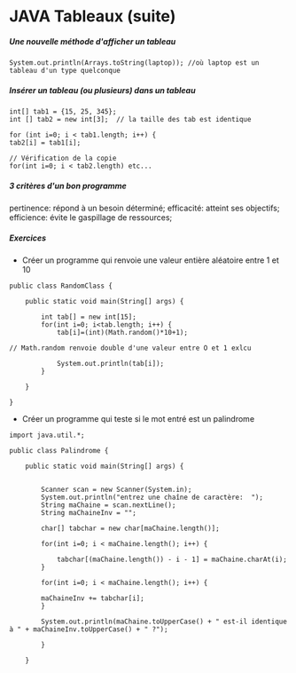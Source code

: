 # JAVA Tableaux (suite)

##### Une nouvelle méthode d'afficher un tableau
```
System.out.println(Arrays.toString(laptop)); //où laptop est un tableau d'un type quelconque
```

##### Insérer un tableau (ou plusieurs) dans un tableau

```
int[] tab1 = {15, 25, 345};
int [] tab2 = new int[3];  // la taille des tab est identique

for (int i=0; i < tab1.length; i++) {
tab2[i] = tab1[i];

// Vérification de la copie
for(int i=0; i < tab2.length) etc...
```

##### 3 critères d'un bon programme
pertinence: répond à un besoin déterminé; 
efficacité: atteint ses objectifs; 
efficience: évite le gaspillage de ressources; 


##### Exercices

* Créer un programme qui renvoie une valeur entière aléatoire entre 1 et 10


```
public class RandomClass {

	public static void main(String[] args) {

		int tab[] = new int[15];
		for(int i=0; i<tab.length; i++) {
			tab[i]=(int)(Math.random()*10+1);

// Math.random renvoie double d'une valeur entre O et 1 exlcu

			System.out.println(tab[i]);
		}
		
	}

}

```

* Créer un programme qui teste si le mot entré est un palindrome

```
import java.util.*;

public class Palindrome {

	public static void main(String[] args) {

		
		Scanner scan = new Scanner(System.in);
		System.out.println("entrez une chaîne de caractère:  ");
		String maChaine = scan.nextLine();
		String maChaineInv = "";
		
		char[] tabchar = new char[maChaine.length()];
		
		for(int i=0; i < maChaine.length(); i++) {
			
			tabchar[(maChaine.length()) - i - 1] = maChaine.charAt(i);
		}
		
		for(int i=0; i < maChaine.length(); i++) {

		maChaineInv += tabchar[i];
		}

		System.out.println(maChaine.toUpperCase() + " est-il identique à " + maChaineInv.toUpperCase() + " ?");

		}
		
	}

```
